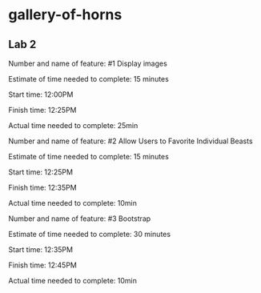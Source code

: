 # gallery-of-horns

## Lab 2

Number and name of feature: #1 Display images

Estimate of time needed to complete: 15 minutes

Start time: 12:00PM

Finish time: 12:25PM

Actual time needed to complete: 25min

Number and name of feature: #2 Allow Users to Favorite Individual Beasts

Estimate of time needed to complete: 15 minutes

Start time: 12:25PM

Finish time: 12:35PM

Actual time needed to complete: 10min

Number and name of feature: #3 Bootstrap

Estimate of time needed to complete: 30 minutes

Start time: 12:35PM

Finish time: 12:45PM

Actual time needed to complete: 10min